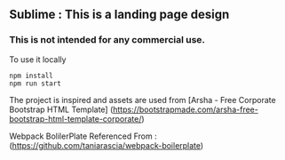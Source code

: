 ## Sublime : This is a landing page design 
### This is not intended for any commercial use.

To use it locally
```
npm install
npm run start
```

The project is inspired and assets are used from [Arsha - Free Corporate Bootstrap HTML Template] (https://bootstrapmade.com/arsha-free-bootstrap-html-template-corporate/)

Webpack BolilerPlate Referenced From : (https://github.com/taniarascia/webpack-boilerplate)
